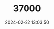 ---
title: "37000"
category: "Rudgea obesiflora"
draft: false
date: 2024-02-22 13:03:50
languages:
  South American Indian (Other): ["Kedendenbiwi"]
---